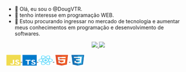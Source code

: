 - 👋 Olá, eu sou o @DougVTR.
- 👀 tenho interesse em programação WEB.
- 💞️ Estou procurando ingressar no mercado de tecnologia e aumentar meus conhecimentos em programação e desenvolvimento de softwares.
<div align="center">
  <a href="https://github.com/DougVTR">
  <img height="175em" src="https://github-readme-stats.vercel.app/api?username=DougVTR&show_icons=true&theme=dracula&include_all_commits=true&count_private=true"/>
  <img height="175em" src="https://github-readme-stats.vercel.app/api/top-langs/?username=DougVTR&layout=compact&langs_count=7&theme=dracula"/>
</div>
  
<div style="display: inline_block"><br>
  <img align="center" alt="Doug-Js" height="30" width="40" src="https://raw.githubusercontent.com/devicons/devicon/master/icons/javascript/javascript-plain.svg">
  <img align="center" alt="Doug-Ts" height="30" width="40" src="https://raw.githubusercontent.com/devicons/devicon/master/icons/typescript/typescript-plain.svg">
  <img align="center" alt="Doug-React" height="30" width="40" src="https://raw.githubusercontent.com/devicons/devicon/master/icons/react/react-original.svg">
  <img align="center" alt="Doug-HTML" height="30" width="40" src="https://raw.githubusercontent.com/devicons/devicon/master/icons/html5/html5-original.svg">
  <img align="center" alt="Doug-CSS" height="30" width="40" src="https://raw.githubusercontent.com/devicons/devicon/master/icons/css3/css3-original.svg">
</div>
